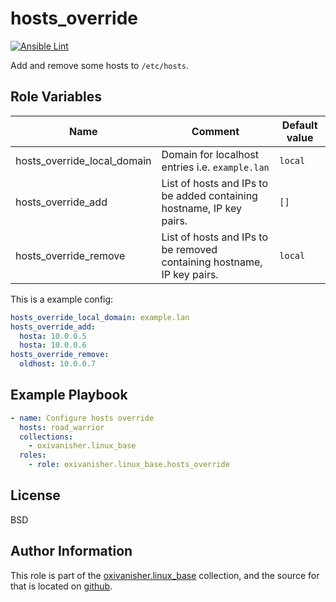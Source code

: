 hosts_override
==============
[![Ansible Lint](https://github.com/oxivanisher/role-hosts_override/actions/workflows/ansible-lint.yml/badge.svg)](https://github.com/oxivanisher/role-hosts_override/actions/workflows/ansible-lint.yml)

Add and remove some hosts to `/etc/hosts`.

Role Variables
--------------

| Name          | Comment                              | Default value |
|---------------|--------------------------------------|---------------|
| hosts_override_local_domain  | Domain for localhost entries i.e. `example.lan` | `local`          |
| hosts_override_add  | List of hosts and IPs to be added containing hostname, IP key pairs. | `[]`          |
| hosts_override_remove  | List of hosts and IPs to be removed containing hostname, IP key pairs. | `local`          |

This is a example config:

```yaml
hosts_override_local_domain: example.lan
hosts_override_add:
  hosta: 10.0.0.5
  hosta: 10.0.0.6
hosts_override_remove:
  oldhost: 10.0.0.7
```

Example Playbook
----------------
```yaml
- name: Configure hosts override
  hosts: road_warrior
  collections:
    - oxivanisher.linux_base
  roles:
    - role: oxivanisher.linux_base.hosts_override
```

License
-------

BSD

Author Information
------------------

This role is part of the [oxivanisher.linux_base](https://galaxy.ansible.com/ui/repo/published/oxivanisher/linux_base/) collection, and the source for that is located on [github](https://github.com/oxivanisher/collection-linux_base).
